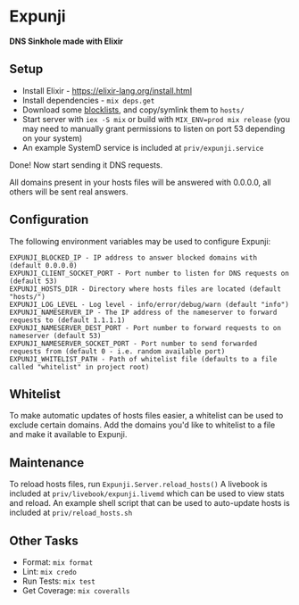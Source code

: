 # Expunji

**DNS Sinkhole made with Elixir**

## Setup
* Install Elixir - https://elixir-lang.org/install.html
* Install dependencies - `mix deps.get`
* Download some [blocklists](https://github.com/topics/blocklist), and copy/symlink them to `hosts/`
* Start server with `iex -S mix` or build with `MIX_ENV=prod mix release` (you may need to manually grant permissions to
  listen on port 53 depending on your system)
* An example SystemD service is included at `priv/expunji.service`

Done! Now start sending it DNS requests.

All domains present in your hosts files will be answered with 0.0.0.0, all others will be sent real answers.

## Configuration
The following environment variables may be used to configure Expunji:
```
EXPUNJI_BLOCKED_IP - IP address to answer blocked domains with (default 0.0.0.0)
EXPUNJI_CLIENT_SOCKET_PORT - Port number to listen for DNS requests on (default 53)
EXPUNJI_HOSTS_DIR - Directory where hosts files are located (default "hosts/")
EXPUNJI_LOG_LEVEL - Log level - info/error/debug/warn (default "info")
EXPUNJI_NAMESERVER_IP - The IP address of the nameserver to forward requests to (default 1.1.1.1)
EXPUNJI_NAMESERVER_DEST_PORT - Port number to forward requests to on nameserver (default 53)
EXPUNJI_NAMESERVER_SOCKET_PORT - Port number to send forwarded requests from (default 0 - i.e. random available port)
EXPUNJI_WHITELIST_PATH - Path of whitelist file (defaults to a file called "whitelist" in project root)
```

## Whitelist
To make automatic updates of hosts files easier, a whitelist can be used to exclude certain domains.
Add the domains you'd like to whitelist to a file and make it available to Expunji.

## Maintenance
To reload hosts files, run `Expunji.Server.reload_hosts()`
A livebook is included at `priv/livebook/expunji.livemd` which can be used to view stats and reload.
An example shell script that can be used to auto-update hosts is included at `priv/reload_hosts.sh`

## Other Tasks
* Format: `mix format`
* Lint: `mix credo`
* Run Tests: `mix test`
* Get Coverage: `mix coveralls`
